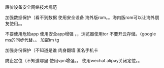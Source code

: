 廉价设备安全网络技术规范

加强数据保护（看不到数据
使用安全设备 海外版rom。。海内版rom可以让海外朋友使用。。

不要使用危险app 使用安全app增强 ，，浏览器使用tor
不要开云存储。（google ms的同步代替。。
加密im tg

加强身份保护（不知道是谁
肉身翻墙
匿名手机卡

防止定位（不知道哪里
使用vpn增强。。
使用wechat alipay关闭定位。。


